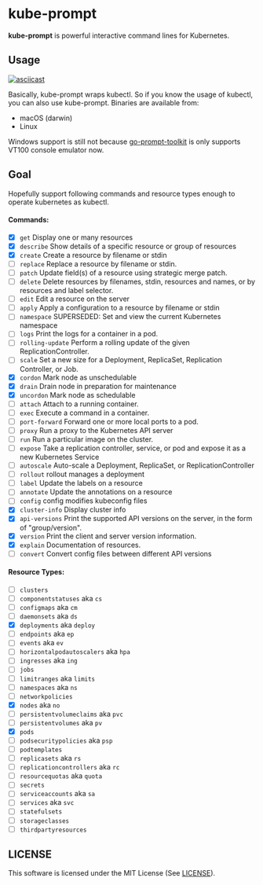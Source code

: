 # kube-prompt

**kube-prompt** is powerful interactive command lines for Kubernetes.

## Usage

[![asciicast](https://asciinema.org/a/DQNCOFpUeQayrYlhq2OD1jbqZ.png)](https://asciinema.org/a/DQNCOFpUeQayrYlhq2OD1jbqZ)

Basically, kube-prompt wraps kubectl. So if you know the usage of kubectl, you can also use kube-prompt.
Binaries are available from:

* macOS (darwin)
* Linux

Windows support is still not because [go-prompt-toolkit](https://github.com/c-bata/go-prompt-toolkit) is only supports VT100 console emulator now.

## Goal

Hopefully support following commands and resource types enough to operate kubernetes as kubectl.

#### Commands:

* [x] `get`            Display one or many resources
* [x] `describe`       Show details of a specific resource or group of resources
* [x] `create`         Create a resource by filename or stdin
* [ ] `replace`        Replace a resource by filename or stdin.
* [ ] `patch`          Update field(s) of a resource using strategic merge patch.
* [ ] `delete`         Delete resources by filenames, stdin, resources and names, or by resources and label selector.
* [ ] `edit`           Edit a resource on the server
* [ ] `apply`          Apply a configuration to a resource by filename or stdin
* [ ] `namespace`      SUPERSEDED: Set and view the current Kubernetes namespace
* [ ] `logs`           Print the logs for a container in a pod.
* [ ] `rolling-update` Perform a rolling update of the given ReplicationController.
* [ ] `scale`          Set a new size for a Deployment, ReplicaSet, Replication Controller, or Job.
* [x] `cordon`         Mark node as unschedulable
* [x] `drain`          Drain node in preparation for maintenance
* [x] `uncordon`       Mark node as schedulable
* [ ] `attach`         Attach to a running container.
* [ ] `exec`           Execute a command in a container.
* [ ] `port-forward`   Forward one or more local ports to a pod.
* [ ] `proxy`          Run a proxy to the Kubernetes API server
* [ ] `run`            Run a particular image on the cluster.
* [ ] `expose`         Take a replication controller, service, or pod and expose it as a new Kubernetes Service
* [ ] `autoscale`      Auto-scale a Deployment, ReplicaSet, or ReplicationController
* [ ] `rollout`        rollout manages a deployment
* [ ] `label`          Update the labels on a resource
* [ ] `annotate`       Update the annotations on a resource
* [ ] `config`         config modifies kubeconfig files
* [x] `cluster-info`   Display cluster info
* [x] `api-versions`   Print the supported API versions on the server, in the form of "group/version".
* [x] `version`        Print the client and server version information.
* [x] `explain`        Documentation of resources.
* [ ] `convert`        Convert config files between different API versions

#### Resource Types:

* [ ] `clusters`
* [ ] `componentstatuses` aka `cs`
* [ ] `configmaps` aka `cm`
* [ ] `daemonsets` aka `ds`
* [x] `deployments` aka `deploy`
* [ ] `endpoints` aka `ep`
* [ ] `events` aka `ev`
* [ ] `horizontalpodautoscalers` aka `hpa`
* [ ] `ingresses` aka `ing`
* [ ] `jobs`
* [ ] `limitranges` aka `limits`
* [ ] `namespaces` aka `ns`
* [ ] `networkpolicies`
* [x] `nodes` aka `no`
* [ ] `persistentvolumeclaims` aka `pvc`
* [ ] `persistentvolumes` aka `pv`
* [x] `pods`
* [ ] `podsecuritypolicies` aka `psp`
* [ ] `podtemplates`
* [ ] `replicasets` aka `rs`
* [ ] `replicationcontrollers` aka `rc`
* [ ] `resourcequotas` aka `quota`
* [ ] `secrets`
* [ ] `serviceaccounts` aka `sa`
* [ ] `services` aka `svc`
* [ ] `statefulsets`
* [ ] `storageclasses`
* [ ] `thirdpartyresources`

## LICENSE

This software is licensed under the MIT License (See [LICENSE](./LICENSE)).
